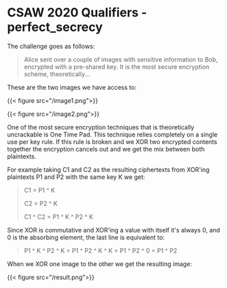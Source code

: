 # CSAW 2020 Qualifiers - perfect_secrecy


The challenge goes as follows:

> Alice sent over a couple of images with sensitive information to Bob, encrypted with a pre-shared key. It is the most secure encryption scheme, theoretically...

These are the two images we have access to:

{{< figure src="/image1.png">}}

{{< figure src="/image2.png">}}

One of the most secure encryption techniques that is theoretically uncrackable is One Time Pad. This technique relies completely on a single use per key rule. If this rule is broken and we XOR two encrypted contents together the encryption cancels out and we get the mix between both plaintexts.

For example taking C1 and C2 as the resulting ciphertexts from XOR'ing plaintexts P1 and P2 with the same key K we get:

> C1 = P1 ^ K
> 
> C2 = P2 ^ K
> 
> C1 ^ C2 = P1 ^ K ^ P2 ^ K

Since XOR is commutative and XOR'ing a value with itself it's always 0, and 0 is the absorbing element, the last line is equivalent to:

> P1 ^ K ^ P2 ^ K = P1 ^ P2 ^ K ^ K = P1 ^ P2 ^ 0 = P1 ^ P2

When we XOR one image to the other we get the resulting image:

{{< figure src="/result.png">}}
